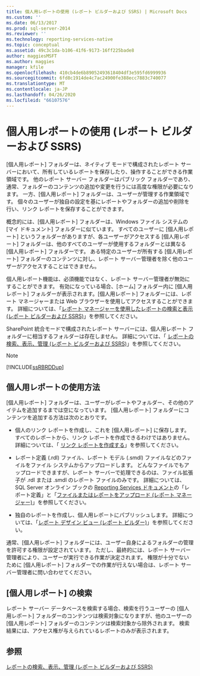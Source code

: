 ```yaml
---
title: 個人用レポートの使用 (レポート ビルダーおよび SSRS) | Microsoft Docs
ms.custom: ''
ms.date: 06/13/2017
ms.prod: sql-server-2014
ms.reviewer: ''
ms.technology: reporting-services-native
ms.topic: conceptual
ms.assetid: 49c3c1da-b106-41f6-9173-16ff225bade8
author: maggiesMSFT
ms.author: maggies
manager: kfile
ms.openlocfilehash: 410cb4de6b89052493618404df3e595fd6999936
ms.sourcegitcommit: 6fd8c1914de4c7ac24900fe388ecc7883c740077
ms.translationtype: MT
ms.contentlocale: ja-JP
ms.lasthandoff: 04/26/2020
ms.locfileid: "66107576"
---
```

# <a name="using-my-reports-report-builder-and-ssrs"></a>個人用レポートの使用 (レポート ビルダーおよび SSRS)
  [個人用レポート] フォルダーは、ネイティブ モードで構成されたレポート サーバーにおいて、所有しているレポートを保存したり、操作することができる作業領域です。 他のレポート サーバー フォルダーはパブリック フォルダーであり、通常、フォルダーのコンテンツの追加や変更を行うには高度な権限が必要になります。 一方、[個人用レポート] フォルダーは、ユーザーが管理する作業領域です。 個々のユーザーが独自の設定を基にレポートやフォルダーの追加や削除を行い、リンク レポートを保存することができます。  
  
 概念的には、[個人用レポート] フォルダーは、Windows ファイル システムの [マイ ドキュメント] フォルダーに似ています。 すべてのユーザーに [個人用レポート] というフォルダーがありますが、各ユーザーがアクセスする [個人用レポート] フォルダーは、他のすべてのユーザーが使用するフォルダーとは異なる [個人用レポート] フォルダーです。 ある特定のユーザーが所有する [個人用レポート] フォルダーのコンテンツに対し、レポート サーバー管理者を除く他のユーザーがアクセスすることはできません。  
  
 個人用レポート機能は、必須機能ではなく、レポート サーバー管理者が無効にすることができます。 有効になっている場合、[ホーム] フォルダー内に [個人用レポート] フォルダーが表示されます。[個人用レポート] フォルダーには、レポート マネージャーまたは Web ブラウザーを使用してアクセスすることができます。 詳細については、「[レポート マネージャーを使用したレポートの検索と表示 &#40;レポート ビルダーおよび SSRS&#41;](finding-and-viewing-reports-in-the-web-portal-report-builder-and-ssrs.md)」を参照してください。  
  
 SharePoint 統合モードで構成されたレポート サーバーには、個人用レポート フォルダーに相当するフォルダーは存在しません。 詳細については、「 [レポートの検索、表示、管理 (レポート ビルダーおよび SSRS)](finding-viewing-and-managing-reports-report-builder-and-ssrs.md)」を参照してください。  
  
> [!NOTE]  
>  [!INCLUDE[ssRBRDDup](../../includes/ssrbrddup-md.md)]  
  
## <a name="ways-to-use-my-reports"></a>個人用レポートの使用方法  
 [個人用レポート] フォルダーは、ユーザーがレポートやフォルダー、その他のアイテムを追加するまでは空になっています。 [個人用レポート] フォルダーにコンテンツを追加する方法は次のとおりです。  
  
-   個人のリンク レポートを作成し、これを [個人用レポート] に保存します。 すべてのレポートから、リンク レポートを作成できるわけではありません。 詳細については、「 [リンク レポートを作成する](../reports/create-a-linked-report.md)」を参照してください。  
  
-   レポート定義 (.rdl) ファイル、レポート モデル (.smdl) ファイルなどのファイルをファイル システムからアップロードします。 どんなファイルでもアップロードできますが、レポート サーバーで処理できるのは、ファイル拡張子が .rdl または .smdl のレポート ファイルのみです。 詳細については、SQL Server オンライン ブックの [Reporting Services ドキュメント](https://go.microsoft.com/fwlink/?linkid=121312)の「レポート定義」と「[ファイルまたはレポートをアップロード &#40;レポート マネージャー&#41;](../reports/upload-a-file-or-report-report-manager.md)」を参照してください。  
  
-   独自のレポートを作成し、個人用レポートにパブリッシュします。 詳細については、「[レポート デザイン ビュー &#40;レポート ビルダー&#41;](report-design-view-report-builder.md)」を参照してください。  
  
 通常、[個人用レポート] フォルダーには、ユーザー自身によるフォルダーの管理を許可する権限が設定されています。 ただし、最終的には、レポート サーバー管理者により、ユーザーが実行できる作業が決定されます。 権限が十分でないために [個人用レポート] フォルダーでの作業が行えない場合は、レポート サーバー管理者に問い合わせてください。  
  
## <a name="searching-my-reports"></a>[個人用レポート] の検索  
 レポート サーバー データベースを検索する場合、検索を行うユーザーの [個人用レポート] フォルダーのコンテンツは検索対象になりますが、他のユーザーの [個人用レポート] フォルダーのコンテンツは検索対象から除外されます。 検索結果には、アクセス権が与えられているレポートのみが表示されます。  
  
## <a name="see-also"></a>参照  
 [レポートの検索、表示、管理 (レポート ビルダーおよび SSRS)](finding-viewing-and-managing-reports-report-builder-and-ssrs.md)  
  
  
